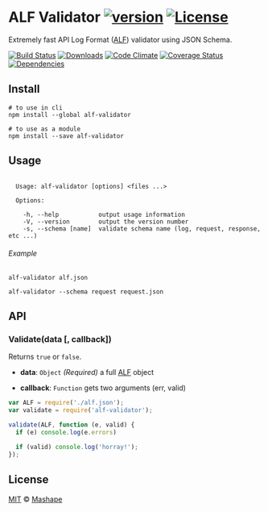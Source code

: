 # ALF Validator [![version][npm-version]][npm-url] [![License][npm-license]][license-url]

Extremely fast API Log Format ([ALF](https://github.com/Mashape/api-log-format)) validator using JSON Schema.

[![Build Status][travis-image]][travis-url]
[![Downloads][npm-downloads]][npm-url]
[![Code Climate][codeclimate-quality]][codeclimate-url]
[![Coverage Status][codeclimate-coverage]][codeclimate-url]
[![Dependencies][david-image]][david-url]

## Install

```shell
# to use in cli
npm install --global alf-validator

# to use as a module
npm install --save alf-validator
```

## Usage

```

  Usage: alf-validator [options] <files ...>

  Options:

    -h, --help           output usage information
    -V, --version        output the version number
    -s, --schema [name]  validate schema name (log, request, response, etc ...)

```

###### Example

```shell
alf-validator alf.json

alf-validator --schema request request.json
```

## API

### Validate(data [, callback])

Returns `true` or `false`.

- **data**: `Object` *(Required)*
  a full [ALF](https://github.com/Mashape/api-log-format) object

- **callback**: `Function`
  gets two arguments (err, valid)

```js
var ALF = require('./alf.json');
var validate = require('alf-validator');

validate(ALF, function (e, valid) {
  if (e) console.log(e.errors)

  if (valid) console.log('horray!');
});
```

## License

[MIT](LICENSE) &copy; [Mashape](https://www.mashape.com/)

[license-url]: https://github.com/Mashape/alf-validator/blob/master/LICENSE

[travis-url]: https://travis-ci.org/Mashape/alf-validator
[travis-image]: https://img.shields.io/travis/Mashape/alf-validator.svg?style=flat-square

[npm-url]: https://www.npmjs.com/package/alf-validator
[npm-license]: https://img.shields.io/npm/l/alf-validator.svg?style=flat-square
[npm-version]: https://img.shields.io/npm/v/alf-validator.svg?style=flat-square
[npm-downloads]: https://img.shields.io/npm/dm/alf-validator.svg?style=flat-square

[codeclimate-url]: https://codeclimate.com/github/Mashape/alf-validator
[codeclimate-quality]: https://img.shields.io/codeclimate/github/Mashape/alf-validator.svg?style=flat-square
[codeclimate-coverage]: https://img.shields.io/codeclimate/coverage/github/Mashape/alf-validator.svg?style=flat-square

[david-url]: https://david-dm.org/Mashape/alf-validator
[david-image]: https://img.shields.io/david/Mashape/alf-validator.svg?style=flat-square
